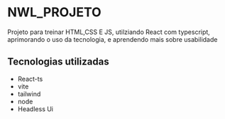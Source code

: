 # NWL_PROJETO

Projeto para treinar HTML,CSS E JS, utilziando React com typescript, aprimorando o uso da tecnologia, e aprendendo mais sobre usabilidade 

## Tecnologias utilizadas

* React-ts
* vite
* tailwind
* node
* Headless Ui
